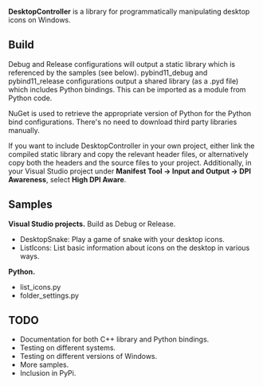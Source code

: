 **DesktopController** is a library for programmatically manipulating desktop icons on Windows.

## Build
Debug and Release configurations will output a static library which is referenced by the samples (see below). pybind11_debug and pybind11_release configurations output a shared library (as a .pyd file) which includes Python bindings. This can be imported as a module from Python code.

NuGet is used to retrieve the appropriate version of Python for the Python bind configurations. There's no need to download third party libraries manually.

If you want to include DesktopController in your own project, either link the compiled static library and copy the relevant header files, or alternatively copy both the headers and the source files to your project. Additionally, in your Visual Studio project under **Manifest Tool -> Input and Output -> DPI Awareness**, select **High DPI Aware**.

## Samples
**Visual Studio projects.** Build as Debug or Release.

* DesktopSnake: Play a game of snake with your desktop icons.
* ListIcons: List basic information about icons on the desktop in various ways.

**Python.**

* list_icons.py
* folder_settings.py
  
## TODO

* Documentation for both C++ library and Python bindings.
* Testing on different systems.
* Testing on different versions of Windows.
* More samples.
* Inclusion in PyPi.